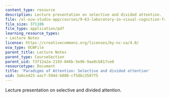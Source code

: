 ```yaml
---
content_type: resource
description: Lecture presentation on selective and divided attention.
file: /ol-ocw-studio-app/courses/9-63-laboratory-in-visual-cognition-fall-2009/3abce425aacf594db080cf5dbc3587f5_MIT9_63F09_lec12.pdf
file_size: 371106
file_type: application/pdf
learning_resource_types:
- Lecture Notes
license: https://creativecommons.org/licenses/by-nc-sa/4.0/
ocw_type: OCWFile
parent_title: Lecture Notes
parent_type: CourseSection
parent_uid: f3f12a2a-2193-046b-5e96-9aa9cb817ce0
resourcetype: Document
title: 'Paradigms of Attention: Selective and divided attention'
uid: 3abce425-aacf-594d-b080-cf5dbc3587f5
---
```

Lecture presentation on selective and divided attention.